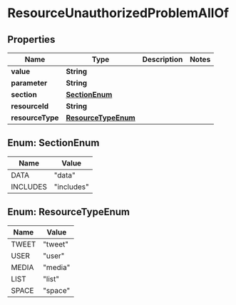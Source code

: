 

# ResourceUnauthorizedProblemAllOf


## Properties

Name | Type | Description | Notes
------------ | ------------- | ------------- | -------------
**value** | **String** |  | 
**parameter** | **String** |  | 
**section** | [**SectionEnum**](#SectionEnum) |  | 
**resourceId** | **String** |  | 
**resourceType** | [**ResourceTypeEnum**](#ResourceTypeEnum) |  | 



## Enum: SectionEnum

Name | Value
---- | -----
DATA | &quot;data&quot;
INCLUDES | &quot;includes&quot;



## Enum: ResourceTypeEnum

Name | Value
---- | -----
TWEET | &quot;tweet&quot;
USER | &quot;user&quot;
MEDIA | &quot;media&quot;
LIST | &quot;list&quot;
SPACE | &quot;space&quot;



